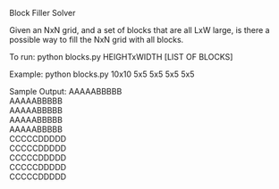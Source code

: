 Block Filler Solver

Given an NxN grid, and a set of blocks that are all LxW large, is there a possible way to fill the NxN grid with all blocks.

To run:
python blocks.py HEIGHTxWIDTH [LIST OF BLOCKS]

Example:
python blocks.py 10x10 5x5 5x5 5x5 5x5

Sample Output:
AAAAABBBBB\
AAAAABBBBB\
AAAAABBBBB\
AAAAABBBBB\
AAAAABBBBB\
CCCCCDDDDD\
CCCCCDDDDD\
CCCCCDDDDD\
CCCCCDDDDD\
CCCCCDDDDD
